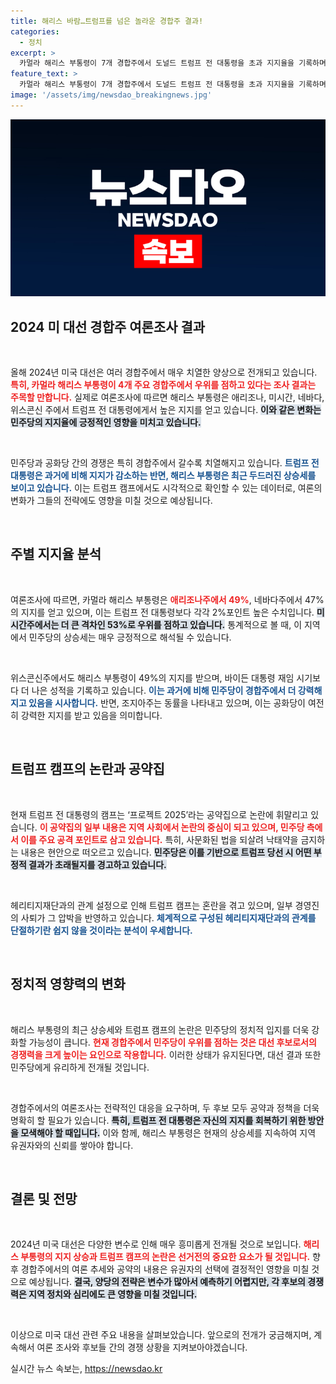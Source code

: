 ```yaml
---
title: 해리스 바람…트럼프를 넘은 놀라운 경합주 결과!
categories:
  - 정치
excerpt: >
  카멀라 해리스 부통령이 7개 경합주에서 도널드 트럼프 전 대통령을 초과 지지율을 기록하며 민주당의 우위를 점하고 있는 가운데, 트럼프 캠프는 ‘프로젝트 2025’ 공약집 논란으로 내홍을 겪고 있다. 과연 트럼프는 이를 극복하고 재도약할 수 있을까?
feature_text: >
  카멀라 해리스 부통령이 7개 경합주에서 도널드 트럼프 전 대통령을 초과 지지율을 기록하며 민주당의 우위를 점하고 있는 가운데, 트럼프 캠프는 ‘프로젝트 2025’ 공약집 논란으로 내홍을 겪고 있다. 과연 트럼프는 이를 극복하고 재도약할 수 있을까?
image: '/assets/img/newsdao_breakingnews.jpg'
---
```


<p><img src="/assets/img/newsdao_breakingnews.jpg" alt="implanttips 속보" /></p>

<h2 data-ke-size="size26">2024 미 대선 경합주 여론조사 결과</h2>

<p data-ke-size="size16">&nbsp;</p>  

<p>올해 2024년 미국 대선은 여러 경합주에서 매우 치열한 양상으로 전개되고 있습니다. <b><span style="color: #ee2323;">특히, 카멀라 해리스 부통령이 4개 주요 경합주에서 우위를 점하고 있다는 조사 결과는 주목할 만합니다.</span></b> 실제로 여론조사에 따르면 해리스 부통령은 애리조나, 미시간, 네바다, 위스콘신 주에서 트럼프 전 대통령에게서 높은 지지를 얻고 있습니다. <b><span style="background-color: #21538527;">이와 같은 변화는 민주당의 지지율에 긍정적인 영향을 미치고 있습니다.</span></b> </p>

<p data-ke-size="size16">&nbsp;</p>  

<p>민주당과 공화당 간의 경쟁은 특히 경합주에서 갈수록 치열해지고 있습니다. <b><span style="color: #1a5490;">트럼프 전 대통령은 과거에 비해 지지가 감소하는 반면, 해리스 부통령은 최근 두드러진 상승세를 보이고 있습니다.</span></b> 이는 트럼프 캠프에서도 시각적으로 확인할 수 있는 데이터로, 여론의 변화가 그들의 전략에도 영향을 미칠 것으로 예상됩니다.  </p>

<p data-ke-size="size16">&nbsp;</p>  

<h2 data-ke-size="size26">주별 지지율 분석</h2>

<p data-ke-size="size16">&nbsp;</p>  

<p>여론조사에 따르면, 카멀라 해리스 부통령은 <b><span style="color: #ee2323;">애리조나주에서 49%</span></b>, 네바다주에서 47%의 지지를 얻고 있으며, 이는 트럼프 전 대통령보다 각각 2%포인트 높은 수치입니다. <b><span style="background-color: #21538527;">미시간주에서는 더 큰 격차인 53%로 우위를 점하고 있습니다.</span></b> 통계적으로 볼 때, 이 지역에서      민주당의 상승세는 매우 긍정적으로 해석될 수 있습니다.  </p>

<p data-ke-size="size16">&nbsp;</p>  

<p>위스콘신주에서도 해리스 부통령이 49%의 지지를 받으며, 바이든 대통령 재임 시기보다 더 나은 성적을 기록하고 있습니다. <b><span style="color: #1a5490;">이는 과거에 비해 민주당이 경합주에서 더 강력해지고 있음을 시사합니다.</span></b> 반면, 조지아주는 동률을 나타내고 있으며, 이는 공화당이 여전히 강력한 지지를 받고 있음을 의미합니다.  </p>

<p data-ke-size="size16">&nbsp;</p>  

<h2 data-ke-size="size26">트럼프 캠프의 논란과 공약집</h2>

<p data-ke-size="size16">&nbsp;</p>  

<p>현재 트럼프 전 대통령의 캠프는 ‘프로젝트 2025’라는 공약집으로 논란에 휘말리고 있습니다. <b><span style="color: #ee2323;">이 공약집의 일부 내용은 지역 사회에서 논란의 중심이 되고 있으며, 민주당 측에서 이를 주요 공격 포인트로 삼고 있습니다.</span></b> 특히, 사문화된 법을 되살려 낙태약을 금지하는 내용은 현안으로 떠오르고 있습니다. <b><span style="background-color: #21538527;">민주당은 이를 기반으로 트럼프 당선 시 어떤 부정적 결과가 초래될지를 경고하고 있습니다.</span></b>  </p>

<p data-ke-size="size16">&nbsp;</p>  

<p>헤리티지재단과의 관계 설정으로 인해 트럼프 캠프는 혼란을 겪고 있으며, 일부 경영진의 사퇴가 그 압박을 반영하고 있습니다. <b><span style="color: #1a5490;">체계적으로 구성된 헤리티지재단과의 관계를 단절하기란 쉽지 않을 것이라는 분석이 우세합니다.</span></b>  </p>

<p data-ke-size="size16">&nbsp;</p>  

<h2 data-ke-size="size26">정치적 영향력의 변화</h2>

<p data-ke-size="size16">&nbsp;</p>  

<p>해리스 부통령의 최근 상승세와 트럼프 캠프의 논란은 민주당의 정치적 입지를 더욱 강화할 가능성이 큽니다. <b><span style="color: #ee2323;">현재 경합주에서 민주당이 우위를 점하는 것은 대선 후보로서의 경쟁력을 크게 높이는 요인으로 작용합니다.</span></b> 이러한 상태가 유지된다면, 대선 결과 또한 민주당에게 유리하게 전개될 것입니다.  </p>

<p data-ke-size="size16">&nbsp;</p>  

<p>경합주에서의 여론조사는 전략적인 대응을 요구하며, 두 후보 모두 공약과 정책을 더욱 명확히 할 필요가 있습니다. <b><span style="background-color: #21538527;">특히, 트럼프 전 대통령은 자신의 지지를 회복하기 위한 방안을 모색해야 할 때입니다.</span></b> 이와 함께, 해리스 부통령은 현재의 상승세를 지속하여 지역 유권자와의 신뢰를 쌓아야 합니다.  </p>

<p data-ke-size="size16">&nbsp;</p>  

<h2 data-ke-size="size26">결론 및 전망</h2>

<p data-ke-size="size16">&nbsp;</p>  

<p>2024년 미국 대선은 다양한 변수로 인해 매우 흥미롭게 전개될 것으로 보입니다. <b><span style="color: #ee2323;">해리스 부통령의 지지 상승과 트럼프 캠프의 논란은 선거전의 중요한 요소가 될 것입니다.</span></b> 향후 경합주에서의 여론 추세와 공약의 내용은 유권자의 선택에 결정적인 영향을 미칠 것으로 예상됩니다. <b><span style="background-color: #21538527;">결국, 양당의 전략은 변수가 많아서 예측하기 어렵지만, 각 후보의 경쟁력은 지역 정치와 심리에도 큰 영향을 미칠 것입니다.</span></b>  </p>

<p data-ke-size="size16">&nbsp;</p>  

<p>이상으로 미국 대선 관련 주요 내용을 살펴보았습니다. 앞으로의 전개가 궁금해지며, 계속해서 여론 조사와 후보들 간의 경쟁 상황을 지켜보아야겠습니다.</p>
실시간 뉴스 속보는, <a href="https://newsdao.kr" rel="dofollow">https://newsdao.kr</a>


